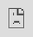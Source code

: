 ```yaml
---
title: "Generating a Simulation from Terraform"
date: "2021-05-26"
categories: 
  - "Simulation"
---
```


The [Infrastructure-as-Code](https://en.wikipedia.org/wiki/Infrastructure_as_code) (IaC) movement has revolutionized the way cloud infrastructure is managed, enabling self-documenting, version-controlled provisioning and maintenance of systems and hardware. While sysadmins are very much still required, tooling and best practices for programmatically setting up large computing infrastructures have dramatically improved as DevOps has matured. In particular, planning tools like Terraform make it easy to set up and maintain massive resource clusters with relative ease.

Because infrastructure is defined in declarative information files, those same configurations can be used as inputs within HASH to automatically generate models that can be used for simulation.

Terraform-based HASH simulations can help improve infrastructure provisioning and design processes, helping you select the right instance types to use, anticipate or avoid downtime, and forecast or smooth costs.

<iframe src="https://core.hash.ai/embed.html?project=%40hash%2Fterraform-simulation&amp;ref=stable&amp;view=analysis" width="100%" height="100%" frameborder="0" scrolling="auto" style="position: absolute; top: 0; left: 0;"></iframe>

By way of lightweight demonstration, above you'll see a [simulation that takes in a Terraform configuration](https://hash.ai/@hash/terraform-simulation) alongside a set of user data, and creates a Kubernetes cluster. This leverages HASH's [support for datasets](https://docs.hash.ai/core/creating-simulations/datasets) to define a unique simulation based off of the user's configuration files:

- `terraform_resource.json` - a `terraform.tf.json` style file that defines the cluster and gets information on AWS CPU and memory specs from another dataset of [AWS instances](https://hash.ai/@hash/aws-instances).
- `distribution.csv` - a dataset that represents a proportion of daily requests received each hour of the day.

Pods and instance **agents** contain **behaviors** that receive **messages** from a request generator. The requests are stochastically generated based on the data in `distribution.csv`. [Read more in the project's README >](https://hash.ai/@hash/terraform-simulation)
